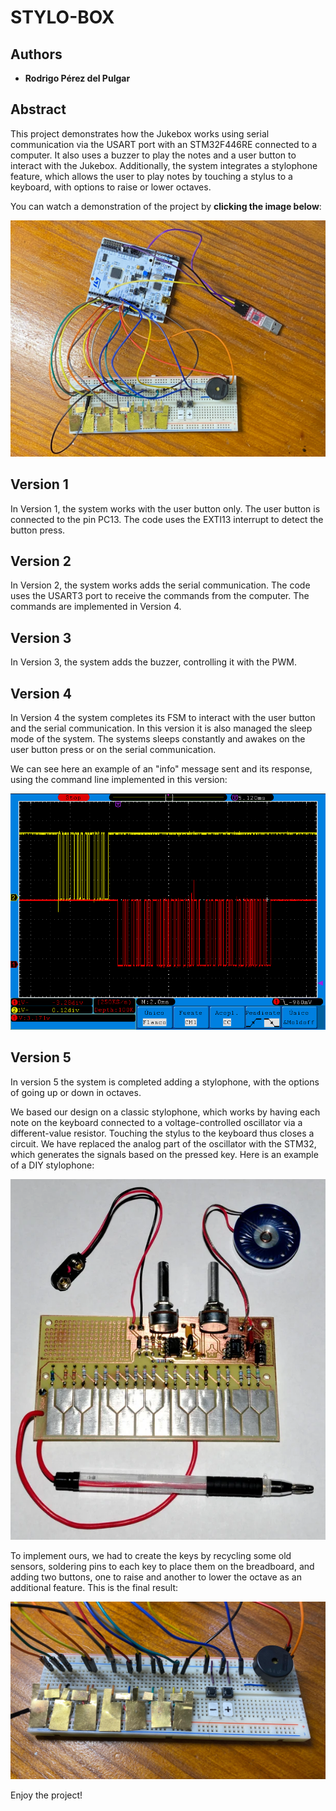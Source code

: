 # STYLO-BOX

## Authors

* **Rodrigo Pérez del Pulgar**

## Abstract

This project demonstrates how the Jukebox works using serial communication via the USART port with an STM32F446RE connected to a computer. It also uses a buzzer to play the notes and a user button to interact with the Jukebox. Additionally, the system integrates a stylophone feature, which allows the user to play notes by touching a stylus to a keyboard, with options to raise or lower octaves.

You can watch a demonstration of the project by **clicking the image below**:


[![Project View](docs/assets/imgs/imagen.jpg)](https://drive.google.com/file/d/1yOv-qcCnx_iByAV9p9kVXI31Vn2bchAo/view?usp=sharing "Video demostration")



<!-- Puede añadir una imagen de portada **de su propiedad** aquí. Por ejemplo, del montaje final, o una captura de osciloscopio, etc. -->

<!-- **Las imágenes se deben guardar en la carpeta `docs/assets/imgs/` y se pueden incluir en el documento de la siguiente manera:**

```markdown
![Texto alternativo](docs/assets/imgs/imagen.png)
``` 

**Añada un enlace a un vídeo público de su propiedad aquí con la demostración del proyecto explicando lo que haya hecho en la versión V5.**

Para añadir un enlace a un vídeo de Youtube, puede usar el siguiente código:

```markdown
[![Texto alternativo](docs/assets/imgs/imagen.png)](https://youtu.be/ID_DEL_VIDEO "Texto al pasar el ratón por encima de la imagen.")
``` -->

## Version 1
In Version 1, the system works with the user button only. The user button is connected to the pin PC13. The code uses the EXTI13 interrupt to detect the button press.

<!-- - Para poner un texto en negrita se usa el símbolo `**` de manera consecutiva. Por ejemplo: **Texto en negrita**
- Para poner un texto en cursiva se usa el símbolo `*` de manera consecutiva. Por ejemplo: *Texto en cursiva*
- Para poner un texto en cursiva y negrita se usa el símbolo `***` de manera consecutiva. Por ejemplo: ***Texto en cursiva y negrita***

Para añadir subsecciones se usa el símbolo `#` de manera consecutiva. Por ejemplo:

### Subsección 1
Breve descripción de la subsección 1.

Para añadir una lista de elementos se usa el símbolo `-` de manera consecutiva. Por ejemplo:

- Elemento 1
- Elemento 2
- Elemento 3

Para añadir una lista de elementos numerados se usa el símbolo `1.` de manera consecutiva. Por ejemplo:

1. Elemento 1
2. Elemento 2
3. Elemento 3

Para añadir un enlace a una página web se usa el siguiente código:

```markdown
Enlace a [Google](https://www.google.com).
```

Puede añadir tablas de la siguiente manera:

| Columna 1 | Columna 2 | Columna 3 |
| --------- | --------- | --------- |
| Valor 1   | Valor 2   | Valor 3   |
| Valor 4   | Valor 5   | Valor 6   |

Para añadir un enlace a un fichero `.c` o `.h` puede usar el siguiente código. Se trata de enlaces a ficheros `.html` que se generan automáticamente con la documentación del código al ejecutar Doxygen y que se encuentran en la carpeta `docs/html/`.

```markdown
Enlace a la [FSM de Version 1](fsm__button_8c.html).
```
 -->


## Version 2

In Version 2, the system works adds the serial communication. The code uses the USART3 port to receive the commands from the computer. The commands are implemented in Version 4.

## Version 3
In Version 3, the system adds the buzzer, controlling it with the PWM.


## Version 4
In Version 4 the system completes its FSM to interact with the user button and the serial communication. In this version it is also managed the sleep mode of the system. The systems sleeps constantly and awakes on the user button press or on the serial communication.

We can see here an example of an "info" message sent and its response, using the command line implemented in this version:

![Info command Interaction](docs/assets/imgs/2051817372.bmp)


## Version 5

In version 5 the system is completed adding a stylophone, with the options of going up or down in octaves. 

We based our design on a classic stylophone, which works by having each note on the keyboard connected to a voltage-controlled oscillator via a different-value resistor. Touching the stylus to the keyboard thus closes a circuit. We have replaced the analog part of the oscillator with the STM32, which generates the signals based on the pressed key. Here is an example of a DIY stylophone:

![DIY Stylophone](docs/assets/imgs/imagen3.webp)

To implement ours, we had to create the keys by recycling some old sensors, soldering pins to each key to place them on the breadboard, and adding two buttons, one to raise and another to lower the octave as an additional feature. This is the final result:

![Stylophone](docs/assets/imgs/imagen2.jpg)

Enjoy the project!

